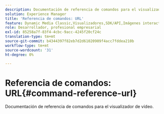 ```yaml
---
description: Documentación de referencia de comandos para el visualizador de vídeo.
solution: Experience Manager
title: 'Referencia de comandos: URL'
feature: Dynamic Media Classic,Visualizadores,SDK/API,Imágenes interactivas
role: Desarrollador, profesional empresarial
exl-id: 85258a7f-83f4-4cbc-9acc-4245f20cf24c
translation-type: tm+mt
source-git-commit: b4344397f82eb7d2d61020909f4acc7fddea210b
workflow-type: tm+mt
source-wordcount: '31'
ht-degree: 0%

---
```


# Referencia de comandos: URL{#command-reference-url}

Documentación de referencia de comandos para el visualizador de vídeo.
